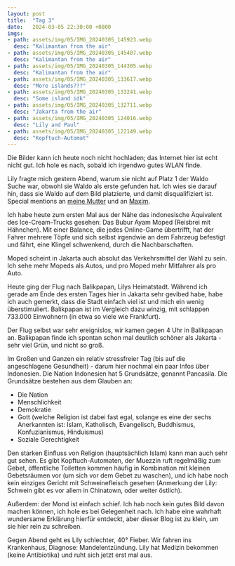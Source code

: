 ```yaml
---
layout: post
title:  "Tag 3"
date:   2024-03-05 22:30:00 +0800
imgs: 
- path: assets/img/05/IMG_20240305_145923.webp
  desc: "Kalimantan from the air"
- path: assets/img/05/IMG_20240305_145407.webp
  desc: "Kalimantan from the air"
- path: assets/img/05/IMG_20240305_144305.webp
  desc: "Kalimantan from the air"
- path: assets/img/05/IMG_20240305_133617.webp
  desc: "More islands???"
- path: assets/img/05/IMG_20240305_133241.webp
  desc: "Some island idk"
- path: assets/img/05/IMG_20240305_132711.webp
  desc: "Jakarta from the air"
- path: assets/img/05/IMG_20240305_124016.webp
  desc: "Lily and Paul"
- path: assets/img/05/IMG_20240305_122149.webp
  desc: "Kopftuch-Automat"
---
```


Die Bilder kann ich heute noch nicht hochladen; das Internet hier ist echt nicht gut. Ich hole es nach, sobald ich irgendwo gutes WLAN finde.

Lily fragte mich gestern Abend, warum sie nicht auf Platz 1 der Waldo Suche war, obwohl sie Waldo als erste gefunden hat. Ich wies sie darauf hin, dass sie Waldo auf dem Bild platzierte, und damit disqualifiziert ist.
Special mentions an [meine Mutter](/meerhan/assets/img/05/Screenshot_20240305-174908.webp) und an [Maxim](/meerhan/assets/img/05/IMG-20240305-WA0017.webp).

Ich habe heute zum ersten Mal aus der Nähe das indonesische Äquivalent des Ice-Cream-Trucks gesehen: Das Bubur Ayam Moped (Reisbrei mit Hähnchen). Mit einer Balance, die jedes Online-Game übertrifft, hat der Fahrer mehrere Töpfe und sich selbst irgendwie an dem Fahrzeug befestigt und fährt, eine Klingel schwenkend, durch die Nachbarschaften.

Moped scheint in Jakarta auch absolut das Verkehrsmittel der Wahl zu sein. Ich sehe mehr Mopeds als Autos, und pro Moped mehr Mitfahrer als pro Auto.

Heute ging der Flug nach Balikpapan, Lilys Heimatstadt. Während ich gerade am Ende des ersten Tages hier in Jakarta sehr gevibed habe, habe ich auch gemerkt, dass die Stadt einfach viel ist und mich ein wenig überstimuliert. Balikpapan ist im Vergleich dazu winzig, mit schlappen 733.000 Einwohnern (in etwa so viele wie Frankfurt).
 
Der Flug selbst war sehr ereignislos, wir kamen gegen 4 Uhr in Balikpapan an.
Balikpapan finde ich spontan schon mal deutlich schöner als Jakarta - sehr viel Grün, und nicht so groß.

Im Großen und Ganzen ein relativ stressfreier Tag (bis auf die angeschlagene Gesundheit) - darum hier nochmal ein paar Infos über Indonesien.
Die Nation Indonesien hat 5 Grundsätze, genannt Pancasila. Die Grundsätze bestehen aus dem Glauben an: 
- Die Nation 
- Menschlichkeit 
- Demokratie 
- Gott (welche Religion ist dabei fast egal, solange es eine der sechs Anerkannten ist: Islam, Katholisch, Evangelisch, Buddhismus, Konfuzianismus, Hinduismus)
- Soziale Gerechtigkeit

Den starken Einfluss von Religion (hauptsächlich Islam) kann man auch sehr gut sehen. Es gibt Kopftuch-Automaten, der Muezzin ruft regelmäßig zum Gebet, öffentliche Toiletten kommen häufig in Kombination mit kleinen Gebetsräumen vor (um sich vor dem Gebet zu waschen), und ich habe noch kein einziges Gericht mit Schweinefleisch gesehen (Anmerkung der Lily: Schwein gibt es vor allem in Chinatown, oder weiter östlich).

Außerdem: der Mond ist einfach schief. Ich hab noch kein gutes Bild davon machen können, ich hole es bei Gelegenheit nach. Ich habe eine wahrhaft wundersame Erklärung hierfür entdeckt, aber dieser Blog ist zu klein, um sie hier rein zu schreiben.

Gegen Abend geht es Lily schlechter, 40° Fieber. Wir fahren ins Krankenhaus, Diagnose: Mandelentzündung. Lily hat Medizin bekommen (keine Antibiotika) und ruht sich jetzt erst mal aus.
